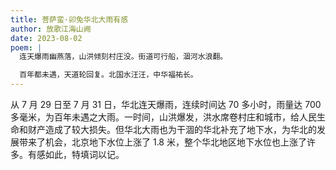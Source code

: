 ```yaml
---
title: 菩萨蛮·卯兔华北大雨有感
author: 放歌江海山阙
date: 2023-08-02
poem: |
  连天爆雨幽燕落，山洪倾刻村庄没。街道可行船，涸河水浪翻。

  百年都未遇，天道轮回复。北国水汪汪，中华福祐长。
---
```


从 7 月 29 日至 7 月 31 日，华北连天爆雨，连续时间达 70 多小时，雨量达 700 多毫米，为百年未遇之大雨。一时间，山洪爆发，洪水席卷村庄和城市，给人民生命和财产造成了较大损失。但华北大雨也为干涸的华北补充了地下水，为华北的发展带来了机会，北京地下水位上涨了 1.8 米，整个华北地区地下水位也上涨了许多。有感如此，特填词以记。
